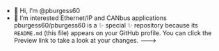 - 👋 Hi, I’m @pburgess60
- 👀 I’m interested Ethernet/IP and CANbus applications
pburgess60/pburgess60 is a ✨ special ✨ repository because its `README.md` (this file) appears on your GitHub profile.
You can click the Preview link to take a look at your changes.
--->
